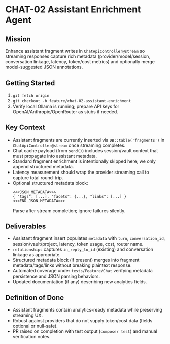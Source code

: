 # CHAT-02 Assistant Enrichment Agent

## Mission
Enhance assistant fragment writes in `ChatApiController@stream` so streaming responses capture rich metadata (provider/model/session, conversation linkage, latency, token/cost metrics) and optionally merge model-suggested JSON annotations.

## Getting Started
1. `git fetch origin`
2. `git checkout -b feature/chat-02-assistant-enrichment`
3. Verify local Ollama is running; prepare API keys for OpenAI/Anthropic/OpenRouter as stubs if needed.

## Key Context
- Assistant fragments are currently inserted via `DB::table('fragments')` in `ChatApiController@stream` once streaming completes.
- Chat cache payload (from `send()`) includes session/vault context that must propagate into assistant metadata.
- Standard fragment enrichment is intentionally skipped here; we only append structured metadata.
- Latency measurement should wrap the provider streaming call to capture total round-trip.
- Optional structured metadata block:
  ```
  <<<JSON_METADATA>>>
  { "tags": [...], "facets": {...}, "links": [...] }
  <<<END_JSON_METADATA>>>
  ```
  Parse after stream completion; ignore failures silently.

## Deliverables
- Assistant fragment insert populates `metadata` with `turn`, `conversation_id`, session/vault/project, latency, token usage, cost, router name.
- `relationships` captures `in_reply_to_id` (existing) and conversation linkage as appropriate.
- Structured metadata block (if present) merges into fragment metadata/tags/links without breaking plaintext response.
- Automated coverage under `tests/Feature/Chat` verifying metadata persistence and JSON parsing behaviors.
- Updated documentation (if any) describing new analytics fields.

## Definition of Done
- Assistant fragments contain analytics-ready metadata while preserving streaming UX.
- Robust against providers that do not supply token/cost data (fields optional or null-safe).
- PR raised on completion with test output (`composer test`) and manual verification notes.
